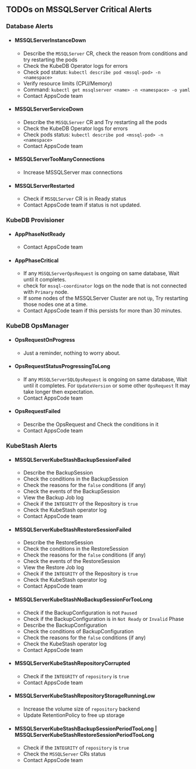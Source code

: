 ## TODOs on MSSQLServer Critical Alerts

### Database Alerts

- #### MSSQLServerInstanceDown
  - Describe the `MSSQLServer` CR, check the reason from conditions and try restarting the pods
  - Check the KubeDB Operator logs for errors
  - Check pod status: `kubectl describe pod <mssql-pod> -n <namespace>`
  - Verify resource limits (CPU/Memory)
  - Command: `kubectl get mssqlserver <name> -n <namespace> -o yaml`
  - Contact AppsCode team
- #### MSSQLServerServiceDown
  - Describe the `MSSQLServer` CR and Try restarting all the pods
  - Check the KubeDB Operator logs for errors
  - Check pods status: `kubectl describe pod <mssql-pod> -n <namespace>`
  - Contact AppsCode team
- #### MSSQLServerTooManyConnections
  - Increase MSSQLServer max connections
- #### MSSQLServerRestarted
  - Check if `MSSQLServer` CR is in Ready status
  - Contact AppsCode team if status is not updated.

### KubeDB Provisioner

- #### AppPhaseNotReady
  - Contact AppsCode team
- #### AppPhaseCritical
  - If any `MSSQLServerOpsRequest` is ongoing on same database, Wait until it completes.
  - check for `mssql-coordinator` logs on the node that is not connected with `Primary` node.
  - If some nodes of the MSSQLServer Cluster are not `Up`, Try restarting those nodes one at a time.
  - Contact AppsCode team if this persists for more than 30 minutes.

### KubeDB OpsManager

- #### OpsRequestOnProgress
  - Just a reminder, nothing to worry about.
- #### OpsRequestStatusProgressingToLong
  - If any `MSSQLServerSQLOpsRequest` is ongoing on same database, Wait until it completes. For `UpdateVersion` or some other `OpsRequest` It may take longer then expectation.
  - Contact AppsCode team
- #### OpsRequestFailed
  - Describe the OpsRequest and Check the conditions in it
  - Contact AppsCode team

### KubeStash Alerts
- #### MSSQLServerKubeStashBackupSessionFailed
    - Describe the BackupSession
    - Check the conditions in the BackupSession
    - Check the reasons for the `false` conditions (if any)
    - Check the events of the BackupSession
    - View the Backup Job log
    - Check if the `INTEGRITY` of the Repository is `true`
    - Check the KubeStash operator log
    - Contact AppsCode team
- #### MSSQLServerKubeStashRestoreSessionFailed
    - Describe the RestoreSession
    - Check the conditions in the RestoreSession
    - Check the reasons for the `false` conditions (if any)
    - Check the events of the RestoreSession
    - View the Restore Job log
    - Check if the `INTEGRITY` of the Repository is `true`
    - Check the KubeStash operator log
    - Contact AppsCode team
- #### MSSQLServerKubeStashNoBackupSessionForTooLong
    - Check if the BackupConfiguration is not `Paused`
    - Check if the BackupConfiguration is in `Not Ready` or `Invalid` Phase
    - Describe the BackupConfiguration
    - Check the conditions of BackupConfiguration
    - Check the reasons for the `false` conditions (if any)
    - Check the KubeStash operator log
    - Contact AppsCode team
- #### MSSQLServerKubeStashRepositoryCorrupted
    - Check if the `INTEGRITY` of `repository` is `true`
    - Contact AppsCode team
- #### MSSQLServerKubeStashRepositoryStorageRunningLow
    - Increase the volume size of `repository` backend
    - Update RetentionPolicy to free up storage
- #### MSSQLServerKubeStashBackupSessionPeriodTooLong | MSSQLServerKubeStashRestoreSessionPeriodTooLong
    - Check if the `INTEGRITY` of `repository` is `true`
    - Check the `MSSQLServer` CRs status
    - Contact AppsCode team
